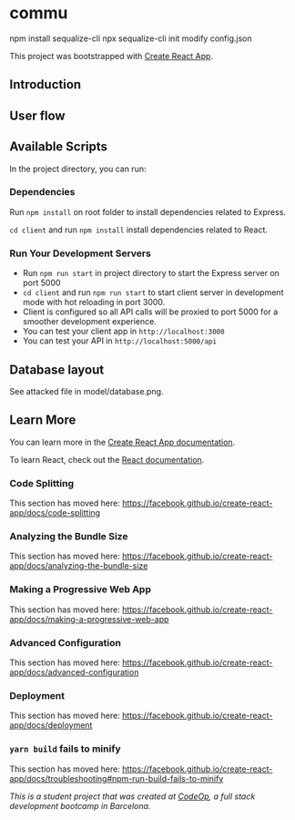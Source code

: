 # commu

npm install sequalize-cli
npx sequalize-cli init
modify config.json

This project was bootstrapped with [Create React App](https://github.com/facebook/create-react-app).


## Introduction



## User flow



## Available Scripts

In the project directory, you can run:


### Dependencies

Run `npm install` on root folder to install dependencies related to Express.

`cd client` and run `npm install` install dependencies related to React.


### Run Your Development Servers

- Run `npm run start` in project directory to start the Express server on port 5000
- `cd client` and run `npm run start` to start client server in development mode with hot reloading in port 3000.
- Client is configured so all API calls will be proxied to port 5000 for a smoother development experience.
- You can test your client app in `http://localhost:3000`
- You can test your API in `http://localhost:5000/api`


## Database layout

See attacked file in model/database.png.


## Learn More

You can learn more in the [Create React App documentation](https://facebook.github.io/create-react-app/docs/getting-started).

To learn React, check out the [React documentation](https://reactjs.org/).


### Code Splitting

This section has moved here: https://facebook.github.io/create-react-app/docs/code-splitting


### Analyzing the Bundle Size

This section has moved here: https://facebook.github.io/create-react-app/docs/analyzing-the-bundle-size


### Making a Progressive Web App

This section has moved here: https://facebook.github.io/create-react-app/docs/making-a-progressive-web-app


### Advanced Configuration

This section has moved here: https://facebook.github.io/create-react-app/docs/advanced-configuration


### Deployment

This section has moved here: https://facebook.github.io/create-react-app/docs/deployment


### `yarn build` fails to minify

This section has moved here: https://facebook.github.io/create-react-app/docs/troubleshooting#npm-run-build-fails-to-minify




_This is a student project that was created at [CodeOp](http://codeop.tech), a full stack development bootcamp in Barcelona._